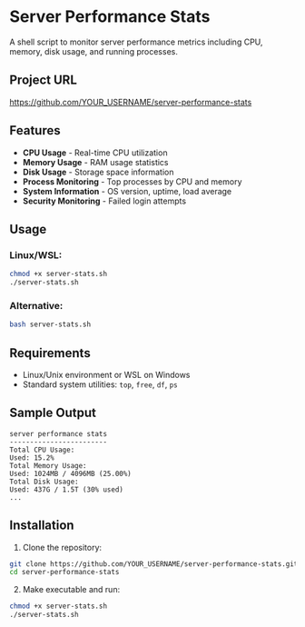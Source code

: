 # Server Performance Stats

A shell script to monitor server performance metrics including CPU, memory, disk usage, and running processes.

## Project URL
https://github.com/YOUR_USERNAME/server-performance-stats

## Features

- **CPU Usage** - Real-time CPU utilization
- **Memory Usage** - RAM usage statistics  
- **Disk Usage** - Storage space information
- **Process Monitoring** - Top processes by CPU and memory
- **System Information** - OS version, uptime, load average
- **Security Monitoring** - Failed login attempts

## Usage

### Linux/WSL:
```bash
chmod +x server-stats.sh
./server-stats.sh
```

### Alternative:
```bash
bash server-stats.sh
```

## Requirements

- Linux/Unix environment or WSL on Windows
- Standard system utilities: `top`, `free`, `df`, `ps`

## Sample Output

```
server performance stats
------------------------
Total CPU Usage:
Used: 15.2%
Total Memory Usage:
Used: 1024MB / 4096MB (25.00%)
Total Disk Usage:
Used: 437G / 1.5T (30% used)
...
```

## Installation

1. Clone the repository:
```bash
git clone https://github.com/YOUR_USERNAME/server-performance-stats.git
cd server-performance-stats
```

2. Make executable and run:
```bash
chmod +x server-stats.sh
./server-stats.sh
```